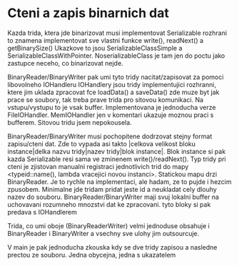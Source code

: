 # Cteni a zapis binarnich dat

Kazda trida, ktera jde binarizovat musi implementovat Serializable rozhrani
to znamena implementovat sve vlastni funkce write(), readNext() a getBinarySize()
Ukazkove to jsou SerializableClassSimple a SerializableClassWithPointer. NoserializableClass je tam jen do poctu jako zastupce neceho, co binarizovat nejde.

BinaryReader/BinaryWriter pak umi tyto tridy nacitat/zapisovat za pomoci libovolneho IOHandleru
IOHandlery jsou tridy implementujici rozhranni, ktere jim uklada zpracovat fce loadData() a saveData()
zde muze byt jak prace se soubory, tak treba prave trida pro sitovou komunikaci. Na vstupu/vystupu to je vsak buffer. 
Implementovana je jednoducha verze FileIOHandler. MemIOHandler jen v komentari ukazuje moznou praci s bufferem. Sitovou tridu jsem nepokousela.

BinaryReader/BinaryWriter musi pochopitene dodrzovat stejny format zapisu/cteni dat. 
Zde to vypada asi takto |celkova velikost bloku instance|delka nazvu tridy|nazev tridy|blok instance|.
Blok instance si pak kazda Serializable resi sama ve zminenem write()/readNext(). 
Typ tridy pri cteni je zjistovan manualni registraci jednotlivich trid do mapy <typeid::name(), lambda vracejici novou instanci>. Statickou mapu drzi BinaryReader. 
Je to rychle na implementaci, ale hadam, ze to pujde i hezcim zpusobem. Minimalne jde tridam pridat jeste id a neukladat cely dlouhy nazev do souboru.
BinaryReader/BinaryWriter maji svuj lokalni buffer na uchovavani rozumneho mnozstvi dat ke zpracovani. tyto bloky si pak predava s IOHandlerem

Trida, co umi oboje (BinaryReaderWriter) velmi jednoduse obsahuje i BinaryReader i BinaryWriter a vsechny sve ulohy jim outsourcuje.

V main je pak jednoducha zkouska kdy se dve tridy zapisou a nasledne prectou ze souboru. Jedna obycejna, jedna s ukazatelem

